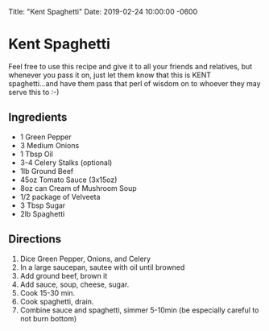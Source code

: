 Title:  "Kent Spaghetti"
Date:   2019-02-24 10:00:00 -0600

Kent Spaghetti
==============

Feel free to use this recipe and give it to all your friends and relatives, 
but whenever you pass it on, just let them know that this is KENT 
spaghetti...and have them pass that perl of wisdom on to whoever they may serve 
this to :-)

Ingredients
-----------
* 1 Green Pepper
* 3 Medium Onions
* 1 Tbsp Oil
* 3-4 Celery Stalks (optional)
* 1lb Ground Beef
* 45oz Tomato Sauce (3x15oz)
* 8oz can Cream of Mushroom Soup
* 1/2 package of Velveeta
* 3 Tbsp Sugar
* 2lb Spaghetti

Directions
----------
1. Dice Green Pepper, Onions, and Celery
2. In a large saucepan, sautee with oil until browned
3. Add ground beef, brown it
4. Add sauce, soup, cheese, sugar. 
5. Cook 15-30 min.
6. Cook spaghetti, drain.
7. Combine sauce and spaghetti, simmer 5-10min 
   (be especially careful to not burn bottom)

